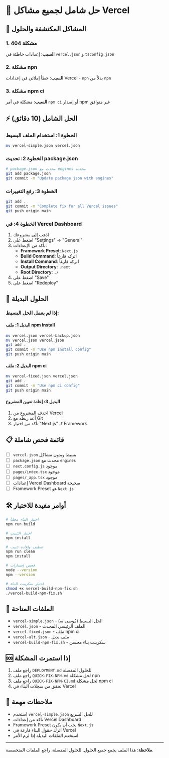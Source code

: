 # 🚀 حل شامل لجميع مشاكل Vercel

## 🚨 المشاكل المكتشفة والحلول

### 1. مشكلة 404
**السبب**: إعدادات خاطئة في `vercel.json` و `tsconfig.json`

### 2. مشكلة npn
**السبب**: خطأ إملائي في إعدادات Vercel - `npn` بدلاً من `npm`

### 3. مشكلة npm ci
**السبب**: مشكلة في أمر `npm ci` أو إصدار npm غير متوافق

## ⚡ الحل الشامل (10 دقائق)

### الخطوة 1: استخدام الملف البسيط
```bash
mv vercel-simple.json vercel.json
```

### الخطوة 2: تحديث package.json
```bash
# package.json محدث مع engines محددة
git add package.json
git commit -m "Update package.json with engines"
```

### الخطوة 3: رفع التغييرات
```bash
git add .
git commit -m "Complete fix for all Vercel issues"
git push origin main
```

### الخطوة 4: في Vercel Dashboard
1. اذهب إلى مشروعك
2. اضغط على "Settings" → "General"
3. تأكد من الإعدادات:
   - **Framework Preset**: `Next.js`
   - **Build Command**: اتركه فارغاً
   - **Install Command**: اتركه فارغاً
   - **Output Directory**: `.next`
   - **Root Directory**: `./`
4. اضغط على "Save"
5. اضغط على "Redeploy"

## 🔧 الحلول البديلة

### إذا لم يعمل الحل البسيط:

#### البديل 1: ملف npm install
```bash
mv vercel.json vercel-backup.json
mv vercel.json vercel.json
git add .
git commit -m "Use npm install config"
git push origin main
```

#### البديل 2: ملف npm ci
```bash
mv vercel-fixed.json vercel.json
git add .
git commit -m "Use npm ci config"
git push origin main
```

#### البديل 3: إعادة تعيين المشروع
1. احذف المشروع من Vercel
2. أعد ربطه مع Git
3. تأكد من اختيار "Next.js" كـ Framework

## 📋 قائمة فحص شاملة

- [ ] `vercel.json` بسيط وبدون مشاكل
- [ ] `package.json` محدث مع `engines`
- [ ] `next.config.js` موجود
- [ ] `pages/index.tsx` موجود
- [ ] `pages/_app.tsx` موجود
- [ ] إعدادات Vercel Dashboard صحيحة
- [ ] Framework Preset هو `Next.js`

## 🛠️ أوامر مفيدة للاختبار

```bash
# اختبار البناء محلياً
npm run build

# اختبار التثبيت
npm install

# تنظيف وإعادة تثبيت
npm run clean
npm install

# فحص إصدارات
node --version
npm --version

# اختبار سكريبت البناء
chmod +x vercel-build-npm-fix.sh
./vercel-build-npm-fix.sh
```

## 📁 الملفات المتاحة

- `vercel-simple.json` - الحل البسيط (مُوصى به)
- `vercel.json` - الملف الرئيسي المحدث
- `vercel-fixed.json` - ملف npm ci
- `vercel-alt.json` - ملف بديل
- `vercel-build-npm-fix.sh` - سكريبت بناء محسن

## 🆘 إذا استمرت المشكلة

1. راجع ملف `DEPLOYMENT.md` للحلول المفصلة
2. راجع ملف `QUICK-FIX-NPN.md` لحل مشكلة npn
3. راجع ملف `QUICK-FIX-NPM-CI.md` لحل مشكلة npm ci
4. تحقق من سجلات البناء في Vercel

## 📝 ملاحظات مهمة

- استخدم `vercel-simple.json` للحل السريع
- تأكد من إعدادات Vercel Dashboard
- Framework Preset يجب أن يكون `Next.js`
- اترك حقول البناء فارغة في Vercel
- استخدم الملفات البديلة إذا لزم الأمر

---

**ملاحظة**: هذا الملف يجمع جميع الحلول. للحلول المفصلة، راجع الملفات المتخصصة. 